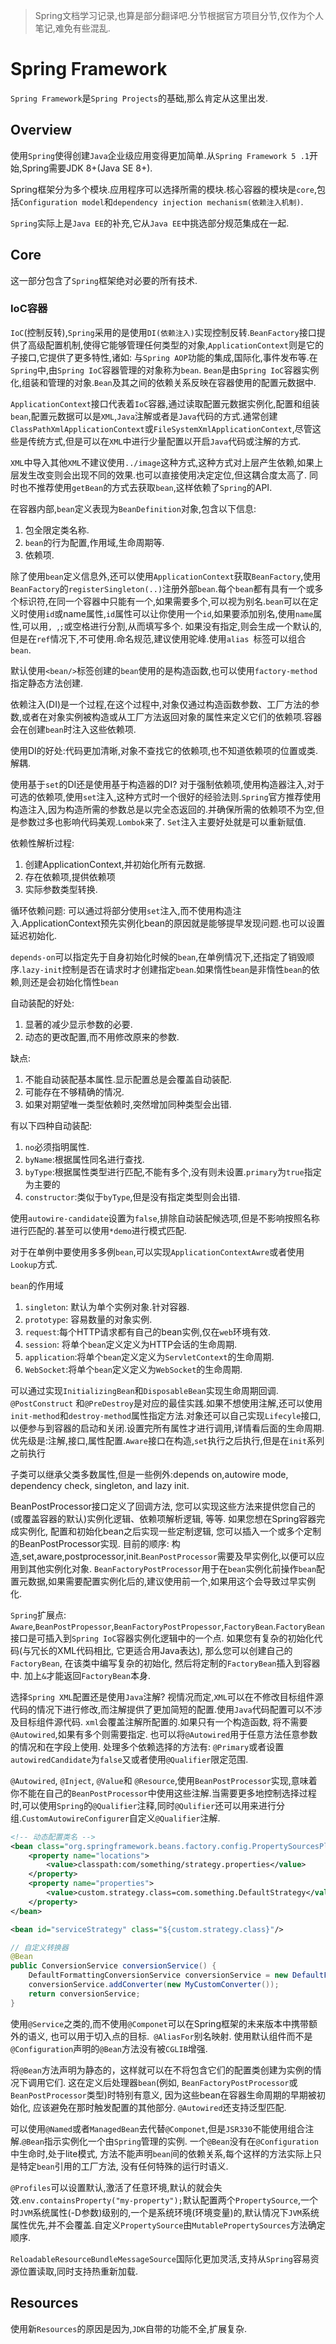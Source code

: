 > Spring文档学习记录,也算是部分翻译吧.分节根据官方项目分节,仅作为个人笔记,难免有些混乱.

# Spring Framework

`Spring Framework`是`Spring Projects`的基础,那么肯定从这里出发.

## Overview

使用`Spring`使得创建`Java`企业级应用变得更加简单.从`Spring Framework 5 .1`开始,Spring需要JDK 8+(Java SE 8+).

Spring框架分为多个模块.应用程序可以选择所需的模块.核心容器的模块是`core`,包括`Configuration model`和`dependency injection mechanism(依赖注入机制)`.

`Spring`实际上是`Java EE`的补充,它从`Java EE`中挑选部分规范集成在一起.

## Core

这一部分包含了`Spring`框架绝对必要的所有技术.

### IoC容器

`IoC`(控制反转),`Spring`采用的是使用`DI(依赖注入)`实现控制反转.`BeanFactory`接口提供了高级配置机制,使得它能够管理任何类型的对象,`ApplicationContext`则是它的子接口,它提供了更多特性,诸如: 与`Spring AOP`功能的集成,国际化,事件发布等.在`Spring`中,由`Spring IoC`容器管理的对象称为`bean`. `Bean`是由`Spring IoC`容器实例化,组装和管理的对象.`Bean`及其之间的依赖关系反映在容器使用的配置元数据中.

`ApplicationContext`接口代表着`IoC`容器,通过读取配置元数据实例化,配置和组装`bean`,配置元数据可以是`XML`,`Java`注解或者是`Java`代码的方式.通常创建`ClassPathXmlApplicationContext`或`FileSystemXmlApplicationContext`,尽管这些是传统方式,但是可以在`XML`中进行少量配置以开启`Java`代码或注解的方式.

`XML`中导入其他`XML`不建议使用`../image`这种方式,这种方式对上层产生依赖,如果上层发生改变则会出现不同的效果.也可以直接使用决定定位,但这耦合度太高了. 同时也不推荐使用`getBean`的方式去获取`bean`,这样依赖了`Spring`的API.

在容器内部,`bean`定义表现为`BeanDefinition`对象,包含以下信息:

1. 包全限定类名称.
2. `bean`的行为配置,作用域,生命周期等.
3. 依赖项.

除了使用`bean`定义信息外,还可以使用`ApplicationContext`获取`BeanFactory`,使用`BeanFactory`的`registerSingleton(..)`注册外部`bean`.每个`bean`都有具有一个或多个标识符,在同一个容器中只能有一个,如果需要多个,可以视为别名.`bean`可以在定义时使用`id`或name属性,`id`属性可以让你使用一个`id`,如果要添加别名,使用`name`属性,可以用`, `,`;`或空格进行分割,从而填写多个. 如果没有指定,则会生成一个默认的,但是在`ref`情况下,不可使用.命名规范,建议使用驼峰.使用`alias `标签可以组合`bean`.

默认使用`<bean/>`标签创建的`bean`使用的是构造函数,也可以使用`factory-method`指定静态方法创建.

依赖注入(DI)是一个过程,在这个过程中,对象仅通过构造函数参数、工厂方法的参数,或者在对象实例被构造或从工厂方法返回对象的属性来定义它们的依赖项.容器会在创建`bean`时注入这些依赖项.

使用DI的好处:代码更加清晰,对象不查找它的依赖项,也不知道依赖项的位置或类.解耦.

使用基于`set`的DI还是使用基于构造器的DI? 对于强制依赖项,使用构造器注入,对于可选的依赖项,使用`set`注入,这种方式时一个很好的经验法则.`Spring`官方推荐使用构造注入,因为构造所需的参数总是以完全态返回的.并确保所需的依赖项不为空,但是参数过多也影响代码美观.`Lombok`来了. `Set`注入主要好处就是可以重新赋值.

依赖性解析过程:

1. 创建ApplicationContext,并初始化所有元数据.
2. 存在依赖项,提供依赖项
3. 实际参数类型转换.

循环依赖问题: 可以通过将部分使用`set`注入,而不使用构造注入.ApplicationContext预先实例化bean的原因就是能够提早发现问题.也可以设置延迟初始化.

`depends-on`可以指定先于自身初始化时候的`bean`,在单例情况下,还指定了销毁顺序.`lazy-init`控制是否在请求时才创建指定`bean`.如果惰性`bean`是非惰性`bean`的依赖,则还是会初始化惰性`bean`

自动装配的好处: 

1. 显著的减少显示参数的必要.
2. 动态的更改配置,而不用修改原来的参数.

缺点:

1. 不能自动装配基本属性.显示配置总是会覆盖自动装配.
2. 可能存在不够精确的情况.
3. 如果对期望唯一类型依赖时,突然增加同种类型会出错.

有以下四种自动装配: 

1. `no`必须指明属性.
2. `byName`:根据属性同名进行查找.
3. `byType`:根据属性类型进行匹配,不能有多个,没有则未设置.`primary`为`true`指定为主要的
4. `constructor`:类似于`byType`,但是没有指定类型则会出错.

使用`autowire-candidate`设置为`false`,排除自动装配候选项,但是不影响按照名称进行匹配的.甚至可以使用`*demo`进行模式匹配.

对于在单例中要使用多多例`bean`,可以实现`ApplicationContextAwre`或者使用`Lookup`方式.

`bean`的作用域

1. `singleton`: 默认为单个实例对象.针对容器.
2. `prototype`: 容易数量的对象实例.
3. `request`:每个HTTP请求都有自己的bean实例,仅在`web`环境有效.
4. `session`: 将单个`bean`定义定义为HTTP会话的生命周期.
5. `application`:将单个`bean`定义定义为`ServletContext`的生命周期.
6. `WebSocket`:将单个`bean`定义定义为`WebSocket`的生命周期.

可以通过实现`InitializingBean`和`DisposableBean`实现生命周期回调. `@PostConstruct` 和`@PreDestroy`是对应的最佳实践.如果不想使用注解,还可以使用`init-method`和`destroy-method`属性指定方法.对象还可以自己实现`Lifecyle`接口,以便参与到容器的启动和关闭.设置完所有属性才进行调用,详情看后面的生命周期.优先级是:注解,接口,属性配置.`Aware`接口在构造,`set`执行之后执行,但是在`init`系列之前执行

子类可以继承父类多数属性,但是一些例外:depends on,autowire mode, dependency check, singleton, and lazy init.

BeanPostProcessor接口定义了回调方法, 您可以实现这些方法来提供您自己的(或覆盖容器的默认)实例化逻辑、依赖项解析逻辑, 等等. 如果您想在Spring容器完成实例化, 配置和初始化bean之后实现一些定制逻辑, 您可以插入一个或多个定制的BeanPostProcessor实现. 目前的顺序: 构造,set,aware,postprocessor,init.`BeanPostProcessor`需要及早实例化,以便可以应用到其他实例化对象.
`BeanFactoryPostProcessor`用于在`bean`实例化前操作`bean`配置元数据,如果需要配置实例化后的,建议使用前一个,如果用这个会导致过早实例化.

`Spring`扩展点: `Aware`,`BeanPostPropessor`,`BeanFactoryPostPropessor`,`FactoryBean`.`FactoryBean`接口是可插入到`Spring IoC`容器实例化逻辑中的一个点. 如果您有复杂的初始化代码(与冗长的XML代码相比, 它更适合用Java表达), 那么您可以创建自己的`FactoryBean`, 在该类中编写复杂的初始化, 然后将定制的`FactoryBean`插入到容器中. 加上`&`才能返回`FactoryBean`本身.

选择`Spring XML`配置还是使用`Java`注解? 视情况而定,`XML`可以在不修改目标组件源代码的情况下进行修改,而注解提供了更加简短的配置.使用`Java`代码配置可以不涉及目标组件源代码. `xml`会覆盖注解所配置的.如果只有一个构造函数, 将不需要`@Autowired`,如果有多个则需要指定. 也可以将`@Autowired`用于任意方法任意参数的情况和在字段上使用. 处理多个依赖选择的方法有: `@Primary`或者设置`autowiredCandidate`为`false`又或者使用`@Qualifier`限定范围.

`@Autowired`, `@Inject`, `@Value`和 `@Resource`,使用`BeanPostProcessor`实现,意味着你不能在自己的`BeanPostProcessor`中使用这些注解.当需要更多地控制选择过程时,可以使用`Spring`的`@Qualifier`注释,同时`@Qulifier`还可以用来进行分组.`CustomAutowireConfigurer`自定义`@Qualifier`注解.

```xml
<!-- 动态配置类名 -->
<bean class="org.springframework.beans.factory.config.PropertySourcesPlaceholderConfigurer">
    <property name="locations">
        <value>classpath:com/something/strategy.properties</value>
    </property>
    <property name="properties">
        <value>custom.strategy.class=com.something.DefaultStrategy</value>
    </property>
</bean>

<bean id="serviceStrategy" class="${custom.strategy.class}"/>
```

```java
// 自定义转换器
@Bean
public ConversionService conversionService() {
    DefaultFormattingConversionService conversionService = new DefaultFormattingConversionService();
    conversionService.addConverter(new MyCustomConverter());
    return conversionService;
}
```



使用`@Service`之类的,而不使用`@Componet`可以在Spring框架的未来版本中携带额外的语义, 也可以用于切入点的目标.` @AliasFor`别名映射. 使用默认组件而不是`@Configuration`声明的`@Bean`方法没有被`CGLIB`增强.

将`@Bean`方法声明为静态的，这样就可以在不将包含它们的配置类创建为实例的情况下调用它们. 这在定义后处理器`bean`(例如, `BeanFactoryPostProcessor`或`BeanPostProcessor`类型)时特别有意义, 因为这些bean在容器生命周期的早期被初始化, 应该避免在那时触发配置的其他部分. `@Autowired`还支持泛型匹配.

可以使用`@Named`或者`ManagedBean`去代替`@Componet`,但是`JSR330`不能使用组合注解.`@Bean`指示实例化一个由`Spring`管理的实例. 一个`@Bean`没有在`@Configuration`中生命时,处于lite模式, 方法不能声明`bean`间的依赖关系,每个这样的方法实际上只是特定`bean`引用的工厂方法, 没有任何特殊的运行时语义.

`@Profiles`可以设置默认,激活了任意环境,默认的就会失效.`env.containsProperty("my-property");`默认配置两个`PropertySource`,一个时`JVM`系统属性(-D参数)级别的,一个是系统环境(环境变量)的,默认情况下`JVM`系统属性优先,并不会覆盖.自定义`PropertySource`由`MutablePropertySources`方法确定顺序.

`ReloadableResourceBundleMessageSource`国际化更加灵活,支持从`Spring`容易资源位置读取,同时支持热重新加载.

## Resources

使用新`Resources`的原因是因为,`JDK`自带的功能不全,扩展复杂.